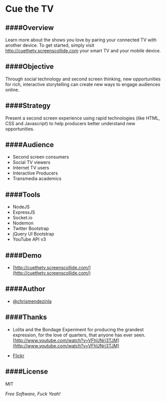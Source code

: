 Cue the TV
=========


####Overview
-

Learn more about the shows you love by paring your connected TV with another device. To get started, simply visit http://cuethetv.screenscollide.com your smart TV and your mobile device.

####Objective
-
Through social technology and second screen thinking, new opportunities for rich, interactive storytelling can create new ways to engage audiences online.

####Strategy
-
Present a second screen experience using rapid technologies (like HTML, CSS and Javascript) to help producers better understand new opportunities.

####Audience 
-
- Second screen consumers
- Social TV viewers
- Internet TV users
- Interactive Producers
- Transmedia academics
 
####Tools
-
- NodeJS
- ExpressJS
- Socket.io
- Nodemon
- Twitter Bootstrap
- jQuery UI Bootstrap
- YouTube API v3

####Demo
-
- [http://cuethetv.screenscollide.com/](http://cuethetv.screenscollide.com/)

####Author
-
- [@chrismendezinla](http://twitter.com/chrismendezinla)


####Thanks
-
- Lolita and the Bondage Experiment for producing the grandest expression, for the love of quarters, that anyone has ever seen. [http://www.youtube.com/watch?v=VFhUNrj3TJM](http://www.youtube.com/watch?v=VFhUNrj3TJM)

- [Flickr](http://www.facebook.com/pages/Lolita-and-the-Bondage-Experiment/177467936386?sk=photos_stream)


####License
-
MIT

*Free Software, Fuck Yeah!*
